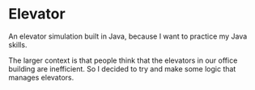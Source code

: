 # Elevator

An elevator simulation built in Java, because I want to practice my Java skills.

The larger context is that people think that the elevators in our office building are inefficient. So I decided to try and make some logic that manages elevators.